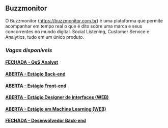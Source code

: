 ## Buzzmonitor
O Buzzmonitor (https://buzzmonitor.com.br) é uma plataforma que permite acompanhar em tempo real o que é dito sobre uma marca e seus concorrentes no mundo digital. Social Listening, Customer Service e Analytics, tudo em um único produto. 

### _Vagas disponíveis_

#### [FECHADA - QoS Analyst](https://github.com/elifebr/buzz-hire/blob/master/qos-anayst.md)
#### [ABERTA - Estágio Back-end](https://github.com/elifebr/buzz-hire/blob/master/java_backend_intern.md)
#### [ABERTA - Estágio Front-end](https://github.com/elifebr/buzz-hire/blob/master/front_end_intern.md)
#### [ABERTA - Estágio Designer de Interfaces (WEB)](https://github.com/elifebr/buzz-hire/blob/master/estagio-designer-interfaces-web.md)
#### [ABERTA - Estágio em Machine Learning (WEB)](https://github.com/elifebr/buzz-hire/blob/master/machine_learning_intern.md)



#### [FECHADA - Desenvolvedor Back-end](https://github.com/elifebr/buzz-hire/blob/master/java_full_backend_developer.md)

